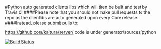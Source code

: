 #Python auto generated clients libs which will then be built and test by Travis CI
####Please note that you should not make pull requests to the repo as the clientlibs are auto generated upon every Core release.
####Instead, please submit pulls to:

https://github.com/kaltura/server/
code is under generator/sources/python

[![Build Status](https://travis-ci.org/kaltura/KalturaGeneratedAPIClientsPython.svg?branch=master)](https://travis-ci.org/kaltura/KalturaGeneratedAPIClientsPython)

